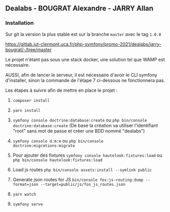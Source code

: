 ## Dealabs - BOUGRAT Alexandre - JARRY Allan

### Installation

Sur git la version la plus stable est sur la branche `master` avec le tag `1.0.0`

https://gitlab.iut-clermont.uca.fr/php-symfony/promo-2021/dealabs/jarry-bougrat/-/tree/master

Le projet n'étant pas sous une stack docker, une solution tel que WAMP est nécessaire.

AUSSI, afin de lancer le serveur, il est nécessaire d'avoir le CLI symfony d'installer, sinon la commande de l'étape 7 ci-dessous ne fonctionnera pas.

Les étapes à suivre afin de mettre en place le projet :

1. `composer install`

2. `yarn install`

3. `symfony console doctrine:database:create` ou `php bin/console doctrine:database:create` (De base la création va utiliser l'identifiant "root" sans mot de passe et créer une BDD nommé "dealabs")

4. `symfony console d:m:m` ou `php bin/console doctrine:migrations:migrate`

5. Pour ajouter des fixtures `symfony console hautelook:fixtures:load` ou `php bin/console hautelook:fixtures:load`

6. Load js routes `php bin/console assets:install --symlink public`

7. Generate json routes for JS `bin/console fos:js-routing:dump --format=json --target=public/js/fos_js_routes.json`

8. `yarn watch`

9. `symfony serve`
